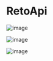 # RetoApi

![image](https://user-images.githubusercontent.com/96325513/193893204-a495681b-3925-4cb2-b96a-dc2eba2ac348.png)

![image](https://user-images.githubusercontent.com/96325513/193893284-cf6653ef-bf8a-4c3b-8fb9-100037643f70.png)

![image](https://user-images.githubusercontent.com/96325513/193893438-a7d3921b-c343-400c-b80b-134d7161aa1f.png)


